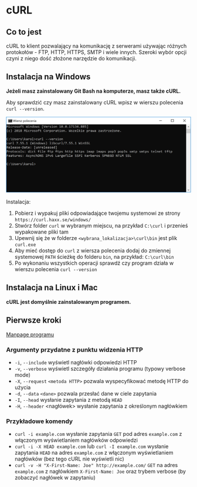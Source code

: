 # cURL

## Co to jest

cURL to klient pozwalający na komunikację z serwerami używając różnych protokołów - FTP, HTTP, HTTPS, SMTP i wiele innych.
Szeroki wybór opcji czyni z niego dość złożone narzędzie do komunikacji.

## Instalacja na Windows

**Jeżeli masz zainstalowany Git Bash na komputerze, masz także cURL.**

Aby sprawdzić czy masz zainstalowany cURL wpisz w wierszu polecenia `curl --version`.

![cURL](../image/curl.png)

Instalacja:
1) Pobierz i wypakuj pliki odpowiadające twojemu systemowi ze strony `https://curl.haxx.se/windows/`
2) Stwórz folder `curl` w wybranym miejscu, na przykład `C:\curl` i przenieś wypakowane pliki tam
3) Upewnij się że w folderze `<wybrana_lokalizacja>\curl\bin` jest plik `curl.exe`
4) Aby mieć dostęp do `curl` z wiersza polecenia dodaj do zmiennej systemowej `PATH` ścieżkę do folderu `bin`, na przykład: `C:\curl\bin`
5) Po wykonaniu wszystkich operacji sprawdź czy program działa w wierszu polecenia `curl --version`

## Instalacja na Linux i Mac

**cURL jest domyślnie zainstalowanym programem.**

## Pierwsze kroki

[Manpage programu](https://curl.haxx.se/docs/manpage.html)

### Argumenty przydatne z punktu widzenia HTTP

* `-i`, `--include` wyświetl nagłówki odpowiedzi HTTP
* `-v`, `--verbose` wyświetl szczegóły działania programu (typowy verbose mode)
* `-X`, `--request` `<metoda HTTP>` pozwala wyspecyfikować metodę HTTP do użycia
* `-d`, `--data` `<dane>` pozwala przesłać dane w ciele zapytania
* `-I`, `--head` wysłanie zapytania z metodą `HEAD`
* `-H`, `--header` <nagłówek> wysłanie zapytania z określonym nagłówkiem

### Przykładowe komendy

* `curl -i example.com` wysłanie zapytania `GET` pod adres `example.com` z włączonym wyświetlaniem nagłówków odpowiedzi
* `curl -i -X HEAD example.com` lub `curl -I example.com` wysłanie zapytania `HEAD` na adres `example.com` z włączonym wyświetlaniem nagłówków (bez tego cURL nie wyświetli nic)
* `curl -v -H "X-First-Name: Joe" http://example.com/` `GET` na adres `example.com` z nagłówkiem `X-First-Name: Joe` oraz trybem verbose (by zobaczyć nagłówek w zapytaniu)
